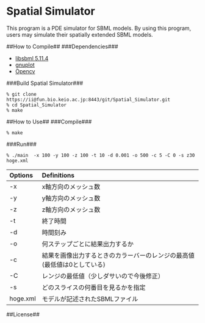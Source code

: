 Spatial Simulator
======================

This program is a PDE simulator for SBML models.
By using this program, users may simulate their spatially extended SBML models.

##How to Compile##
###Dependencies###
+ [libsbml 5.11.4](http://sbml.org/Software/libSBML "libsbml")
+ [gnuplot](http://www.gnuplot.info/ "gnuplot")
+ [Opencv](http://opencv.org/ "OpenCV")

###Build Spatial Simulator###

    % git clone https://ii@fun.bio.keio.ac.jp:8443/git/Spatial_Simulator.git
    % cd Spatial_Simulator
    % make

##How to Use##
###Compile###

    % make

###Run###

    % ./main  -x 100 -y 100 -z 100 -t 10 -d 0.001 -o 500 -c 5 -C 0 -s z30 hoge.xml

  | Options | Definitions|
  |:--------|:------------|  
  |-x | x軸方向のメッシュ数|
  |-y | y軸方向のメッシュ数|
  |-z | z軸方向のメッシュ数|
  |-t | 終了時間|
  |-d | 時間刻み|
  |-o | 何ステップごとに結果出力するか|
  |-c | 結果を画像出力するときのカラーバーのレンジの最高値 (最低値は0としている)|
  |-C | レンジの最低値（少しダサいので今後修正）|
  |-s | どのスライスの何番目を見るかを指定|
  |hoge.xml | モデルが記述されたSBMLファイル|

##License##
